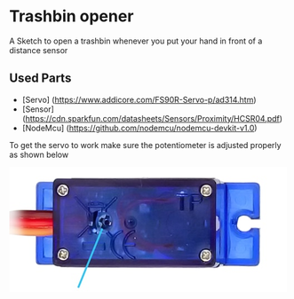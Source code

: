 # Trashbin opener

A Sketch to open a trashbin whenever you put your hand in front of a distance sensor

## Used Parts

* [Servo] (<https://www.addicore.com/FS90R-Servo-p/ad314.htm>)
* [Sensor] (<https://cdn.sparkfun.com/datasheets/Sensors/Proximity/HCSR04.pdf>)
* [NodeMcu] (<https://github.com/nodemcu/nodemcu-devkit-v1.0>)

To get the servo to work make sure the potentiometer is adjusted properly as shown below

![Servo position](Documents/right_position.jpg)
